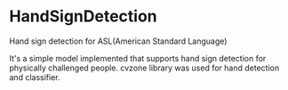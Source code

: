 # HandSignDetection
Hand sign detection for ASL(American Standard Language)

It's a simple model implemented that supports hand sign detection for physically challenged people. cvzone library was used for hand detection and classifier. 
